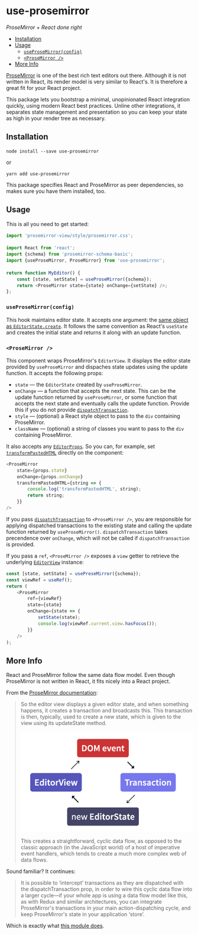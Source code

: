 # use-prosemirror

_ProseMirror + React done right_

- [Installation](#installation)
- [Usage](#usage)
  - [`useProseMirror(config)`](#useprosemirrorconfig)
  - [`<ProseMirror />`](#prosemirror-)
- [More Info](#more-info)

[ProseMirror](https://prosemirror.net/) is one of the best rich
text editors out there. Although it is not written in React, its
render model is very similar to React's. It is therefore a great
fit for your React project.

This package lets you bootstrap a minimal, unopinionated React
integration quickly, using modern React best practices. Unline
other integrations, it separates state management and presentation
so you can keep your state as high in your render tree as
necessary.

## Installation

```
node install --save use-prosemirror
```

or

```
yarn add use-prosemirror
```

This package specifies React and ProseMirror as peer dependencies,
so makes sure you have them installed, too.

## Usage

This is all you need to get started:

```javascript
import 'prosemirror-view/style/prosemirror.css';

import React from 'react';
import {schema} from 'prosemirror-schema-basic';
import {useProseMirror, ProseMirror} from 'use-prosemirror';

return function MyEditor() {
    const [state, setState] = useProseMirror({schema});
    return <ProseMirror state={state} onChange={setState} />;
};
```

### `useProseMirror(config)`

This hook maintains editor state. It accepts one argument: the
[same object as
`EditorState.create`](https://prosemirror.net/docs/ref/#state.EditorState%5Ecreate).
It follows the same convention as React's `useState` and creates
the initial state and returns it along with an update function.

### `<ProseMirror />`

This component wraps ProseMirror's `EditorView`. It displays the
editor state provided by `useProseMirror` and dispaches state
updates using the update function. It accepts the following props:

-   `state` — the `EditorState` created by `useProseMirror`.
-   `onChange` — a function that accepts the next state. This can be
    the update function returned by `useProseMirror`, or some function
    that accepts the next state and eventually calls the update
    function. Provide this if you do not provide
    [`dispatchTransaction`](https://prosemirror.net/docs/ref/#view.DirectEditorProps.dispatchTransaction).
-   `style` — (optional) a React style object to pass to the `div` containing ProseMirror.
-   `className` — (optional) a string of classes you want to pass to the `div` containing ProseMirror.

It also accepts any
[`EditorProps`](https://prosemirror.net/docs/ref/#view.EditorProps).
So you can, for example, set
[`transformPastedHTML`](https://prosemirror.net/docs/ref/#view.EditorProps.transformPastedHTML)
directly on the component:

```javascript
<ProseMirror
    state={props.state}
    onChange={props.onChange}
    transformPastedHTML={string => {
        console.log('transformPastedHTML', string);
        return string;
    }}
/>
```

If you pass
[`dispatchTransaction`](https://prosemirror.net/docs/ref/#view.DirectEditorProps.dispatchTransaction)
to `<ProseMirror />`, you are responsible for applying dispatched
transactions to the existing state and calling the update function
returned by `useProseMirror()`. `dispatchTransaction` takes
precendence over `onChange`, which will not be called if
`dispatchTransaction` is provided.

If you pass a `ref`, `<ProseMirror />` exposes a `view` getter to retrieve the underlying [`EditorView`](https://prosemirror.net/docs/ref/#view.EditorView) instance:

```javascript
const [state, setState] = useProseMirror({schema});
const viewRef = useRef();
return (
    <ProseMirror
        ref={viewRef}
        state={state}
        onChange={state => {
            setState(state);
            console.log(viewRef.current.view.hasFocus());
        }}
    />
);
```

## More Info

React and ProseMirror follow the same data flow model. Even though
ProseMirror is not written in React, it fits nicely into a React
project.

From the [ProseMirror documentation](https://prosemirror.net/docs/guide/#view):

> So the editor view displays a given editor state, and when
> something happens, it creates a transaction and broadcasts this.
> This transaction is then, typically, used to create a new state,
> which is given to the view using its updateState method.
>
> <img src="./prosemirror-data-flow.png">
>
> This creates a straightforward, cyclic data flow, as opposed to
> the classic approach (in the JavaScript world) of a host of
> imperative event handlers, which tends to create a much more
> complex web of data flows.

Sound familiar? It continues:

> It is possible to ‘intercept’ transactions as they are dispatched
> with the dispatchTransaction prop, in order to wire this cyclic
> data flow into a larger cycle—if your whole app is using a data
> flow model like this, as with Redux and similar architectures, you
> can integrate ProseMirror's transactions in your main
> action-dispatching cycle, and keep ProseMirror's state in your
> application ‘store’.

Which is exactly what [this module does](src/ProseMirror.tsx).
